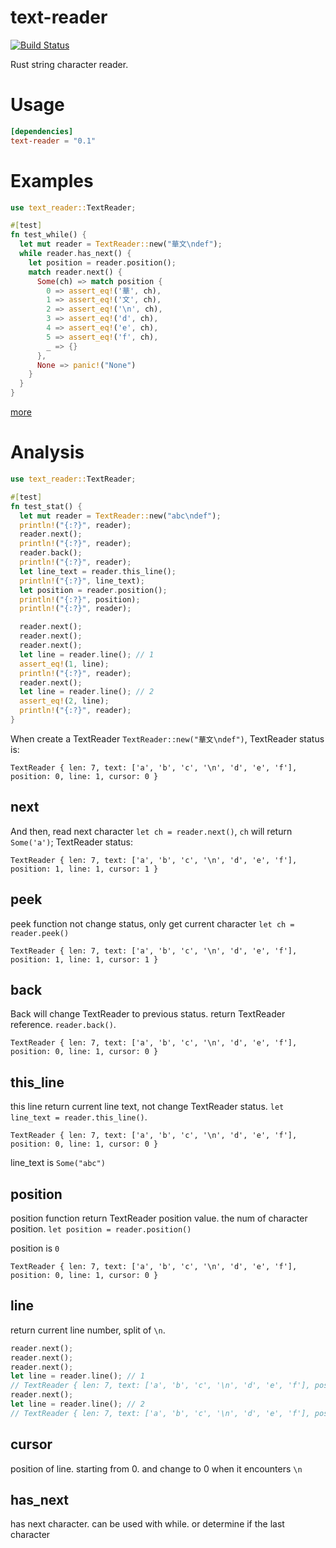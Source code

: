 text-reader
===

[![Build Status](https://drone.0u0.me/api/badges/fewensa/text-reader/status.svg)](https://drone.0u0.me/fewensa/text-reader)

Rust string character reader.

# Usage

```toml
[dependencies]
text-reader = "0.1"
```

# Examples

```rust
use text_reader::TextReader;

#[test]
fn test_while() {
  let mut reader = TextReader::new("華文\ndef");
  while reader.has_next() {
    let position = reader.position();
    match reader.next() {
      Some(ch) => match position {
        0 => assert_eq!('華', ch),
        1 => assert_eq!('文', ch),
        2 => assert_eq!('\n', ch),
        3 => assert_eq!('d', ch),
        4 => assert_eq!('e', ch),
        5 => assert_eq!('f', ch),
        _ => {}
      },
      None => panic!("None")
    }
  }
}
```

[more](./tests)


# Analysis

```rust
use text_reader::TextReader;

#[test]
fn test_stat() {
  let mut reader = TextReader::new("abc\ndef");
  println!("{:?}", reader);
  reader.next();
  println!("{:?}", reader);
  reader.back();
  println!("{:?}", reader);
  let line_text = reader.this_line();
  println!("{:?}", line_text);
  let position = reader.position();
  println!("{:?}", position);
  println!("{:?}", reader);

  reader.next();
  reader.next();
  reader.next();
  let line = reader.line(); // 1
  assert_eq!(1, line);
  println!("{:?}", reader);
  reader.next();
  let line = reader.line(); // 2
  assert_eq!(2, line);
  println!("{:?}", reader);
}
```

When create a TextReader `TextReader::new("華文\ndef")`, TextReader status is:

`TextReader { len: 7, text: ['a', 'b', 'c', '\n', 'd', 'e', 'f'], position: 0, line: 1, cursor: 0 }`

## next

And then, read next character `let ch = reader.next()`, `ch` will return `Some('a')`; TextReader status:

`TextReader { len: 7, text: ['a', 'b', 'c', '\n', 'd', 'e', 'f'], position: 1, line: 1, cursor: 1 }`

## peek

peek function not change status, only get current character `let ch = reader.peek()`

`TextReader { len: 7, text: ['a', 'b', 'c', '\n', 'd', 'e', 'f'], position: 1, line: 1, cursor: 1 }`

## back

Back will change TextReader to previous status. return TextReader reference. `reader.back()`.

`TextReader { len: 7, text: ['a', 'b', 'c', '\n', 'd', 'e', 'f'], position: 0, line: 1, cursor: 0 }`

## this_line

this line return current line text, not change TextReader status. `let line_text = reader.this_line()`.

`TextReader { len: 7, text: ['a', 'b', 'c', '\n', 'd', 'e', 'f'], position: 0, line: 1, cursor: 0 }`

line_text is `Some("abc")`

## position

position function return TextReader position value. the num of character position. `let position = reader.position()`

position is `0`

`TextReader { len: 7, text: ['a', 'b', 'c', '\n', 'd', 'e', 'f'], position: 0, line: 1, cursor: 0 }`

## line

return current line number, split of `\n`.

```rust
reader.next();
reader.next();
reader.next();
let line = reader.line(); // 1
// TextReader { len: 7, text: ['a', 'b', 'c', '\n', 'd', 'e', 'f'], position: 3, line: 1, cursor: 3 }
reader.next();
let line = reader.line(); // 2
// TextReader { len: 7, text: ['a', 'b', 'c', '\n', 'd', 'e', 'f'], position: 4, line: 2, cursor: 0 }
```

## cursor

position of line. starting from 0. and change to 0 when it encounters `\n`

## has_next

has next character. can be used with while. or determine if the last character 

